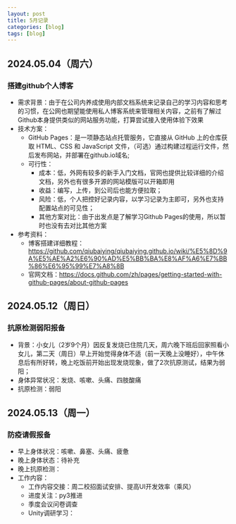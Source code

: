 ```yaml
---
layout: post
title: 5月记录
categories: [blog]
tags: [blog]
---
```


## 2024.05.04（周六）
### 搭建github个人博客
- 需求背景：由于在公司内养成使用内部文档系统来记录自己的学习内容和思考的习惯，在公网也期望能使用私人博客系统来管理相关内容，之前有了解过Github本身提供类似的网站服务功能，打算尝试接入使用体验下效果
- 技术方案：
    - GitHub Pages：是一项静态站点托管服务，它直接从 GitHub 上的仓库获取 HTML、CSS 和 JavaScript 文件，（可选）通过构建过程运行文件，然后发布网站，并部署在github.io域名;
    - 可行性：
        - 成本：低，外网有较多的新手入门文档，官网也提供比较详细的介绍文档，另外也有很多开源的网站模版可以开箱即用
        - 收益：编写，上传，到公司后也能方便拉取；
        - 风险：低，个人把控好记录内容，以学习记录为主即可，另外也支持配置站点的可见性；
        - 其他方案对比：由于出发点是了解学习Github Pages的使用，所以暂时也没有去对比其他方案
- 参考资料：
    - 博客搭建详细教程：https://github.com/qiubaiying/qiubaiying.github.io/wiki/%E5%8D%9A%E5%AE%A2%E6%90%AD%E5%BB%BA%E8%AF%A6%E7%BB%86%E6%95%99%E7%A8%8B
    - 官网文档：https://docs.github.com/zh/pages/getting-started-with-github-pages/about-github-pages

## 2024.05.12（周日）
### 抗原检测弱阳报备
- 背景：小女儿（2岁9个月）因反复发烧已住院几天，周六晚下班后回家照看小女儿，第二天（周日）早上开始觉得身体不适（前一天晚上没睡好），中午休息后有所好转，晚上吃饭前开始出现发烧现象，做了2次抗原测试，结果为弱阳；
- 身体异常状况：发烧、咳嗽、头痛、四肢酸痛
- 抗原检测：弱阳


## 2024.05.13（周一）
### 防疫请假报备
- 早上身体状况：咳嗽、鼻塞、头痛、疲惫
- 晚上身体状态：待补充
- 晚上抗原检测：
- 工作内容：
    - 工作内容交接：周二校招面试安排、提高UI开发效率（乘风）
    - 进度关注：py3推进
    - 季度会议问卷调查
    - Unity调研学习：
